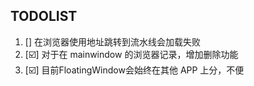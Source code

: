 ## TODOLIST
1. [] 在浏览器使用地址跳转到流水线会加载失败
2. [☑️] 对于在 mainwindow 的浏览器记录，增加删除功能
3. [☑️] 目前FloatingWindow会始终在其他 APP 上分，不便